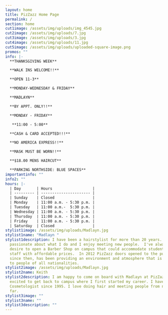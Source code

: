 ```yaml
---
layout: home
title: PizZazz Home Page
permalink: /
section: home
cut1image: /assets/img/uploads/img_4545.jpg
cut2image: /assets/img/uploads/7.jpg
cut3image: /assets/img/uploads/3.jpg
cut4image: /assets/img/uploads/11.jpg
cut5image: /assets/img/uploads/uploaded-square-image.png
promos: ""
info: |-
  **THANKSGIVING WEEK**

  **WALK INS WELCOME!!**

  **OPEN 11-3**

  **MONDAY-WEDNESDAY & FRIDAY**

  **MADLAYN**

  **BY APPT. ONLY!!** 

  **MONDAY - FRIDAY**

   **11:00 - 5:00**

  **CASH & CARD ACCEPTED!!!**

  **NO AMERICA EXPRESS!!** 

  **MASK MUST BE WORN!!**

  **$18.00 MENS HAIRCUT**

  **PARKING NORTHSIDE: BLUE SPACES**
importantinfo: ""
info2: ""
hours: |-
  | Day       | Hours                  |
  | --------- | ---------------------- |
  | Sunday    | Closed                 |
  | Monday    | 11:00 a.m. - 5:30 p.m. |
  | Tuesday   | 11:00 a.m.-  5:30 p.m. |
  | Wednesday | 11:00 a.m. - 5:30 p.m. |
  | Thursday  | 11:00 a.m. - 5:30 p.m. |
  | Friday    | 11:00 a.m. - 5:30 p.m. |
  | Saturday  | Closed                 |
stylist1image: /assets/img/uploads/Madlayn.jpg
stylist1name: "Madlayn "
stylist1description: I have been a hairstylist for more than 20 years.  I'm very
  passionate about what I do and I enjoy meeting new people.  I've always had a
  desire to open a Barber Shop on campus that could accommodate students and
  staff with affordable prices.  In 2012 PizZazz doors opened to the public and,
  since then, has been providing an environment and atmosphere that is welcoming
  to people of all nationalities.
stylist2image: /assets/img/uploads/Madlayn.jpg
stylist2name: Keith
stylist2description: I am happy to come on board with Madlayn at PizZazz. I am
  excited to get back to campus where I first started my career. I have been a
  Cosmetologist since 1995. I love doing hair and meeting people from near and
  far.
stylist3image: ""
stylist3name: ""
stylist3description: ""
---
```

